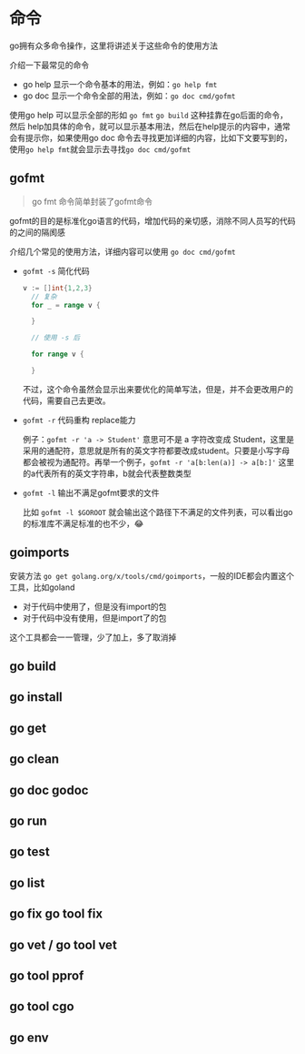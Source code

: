 # 命令
go拥有众多命令操作，这里将讲述关于这些命令的使用方法

介绍一下最常见的命令
- go help 显示一个命令基本的用法，例如：`go help fmt`
- go doc 显示一个命令全部的用法，例如：`go doc cmd/gofmt`

使用go help 可以显示全部的形如 `go fmt` `go build` 这种挂靠在go后面的命令，然后 help加具体的命令，就可以显示基本用法，然后在help提示的内容中，通常会有提示你，如果使用go doc 命令去寻找更加详细的内容，比如下文要写到的，使用`go help fmt`就会显示去寻找`go doc cmd/gofmt` 

## gofmt
> go fmt 命令简单封装了gofmt命令

gofmt的目的是标准化go语言的代码，增加代码的亲切感，消除不同人员写的代码的之间的隔阂感

介绍几个常见的使用方法，详细内容可以使用 `go doc cmd/gofmt `

- `gofmt -s` 简化代码

  ```go
  v := []int{1,2,3}
    // 复杂
    for _ = range v {

    }

    // 使用 -s 后

    for range v {

    }
  ```
  不过，这个命令虽然会显示出来要优化的简单写法，但是，并不会更改用户的代码，需要自己去更改。

- `gofmt -r` 代码重构 replace能力

  例子：`gofmt -r 'a -> Student'` 意思可不是 a 字符改变成 Student，这里是采用的通配符，意思就是所有的英文字符都要改成student。只要是小写字母都会被视为通配符。再举一个例子，`gofmt -r 'a[b:len(a)] -> a[b:]'` 这里的a代表所有的英文字符串，b就会代表整数类型

- `gofmt -l` 输出不满足gofmt要求的文件

  比如 `gofmt -l $GOROOT` 就会输出这个路径下不满足的文件列表，可以看出go的标准库不满足标准的也不少，😂

## goimports

安装方法 `go get golang.org/x/tools/cmd/goimports`，一般的IDE都会内置这个工具，比如goland

- 对于代码中使用了，但是没有import的包
- 对于代码中没有使用，但是import了的包

这个工具都会一一管理，少了加上，多了取消掉

## go build
## go install
## go get
## go clean
## go doc godoc
## go run
## go test
## go list
## go fix go tool fix
## go vet / go tool vet
## go tool pprof
## go tool cgo
## go env
